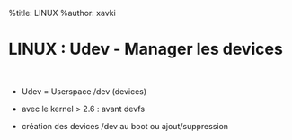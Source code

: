 %title: LINUX
%author: xavki


# LINUX : Udev - Manager les devices


<br>

* Udev = Userspace /dev (devices)

* avec le kernel > 2.6 : avant devfs

* création des devices /dev au boot ou ajout/suppression




